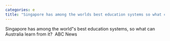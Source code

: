 ```yaml
---
categories: e
title: "Singapore has among the worlds best education systems so what can Australia learn from it  ABC News"
---
```

Singapore has among the world"s best education systems, so what can Australia learn from it?&nbsp;&nbsp;ABC News